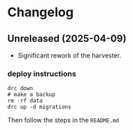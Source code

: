 # Changelog
## Unreleased (2025-04-09)
- Significant rework of the harvester.
### deploy instructions
```
drc down
# make a backup
rm -rf data
drc up -d migrations
```
Then follow the steps in the `README.md`
